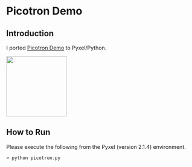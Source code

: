 # Picotron Demo

## Introduction

I ported [Picotron Demo](https://twitter.com/euphoria6611/status/1810718359035773350) to Pyxel/Python. 

<img src="https://github.com/jay-kumogata/FractalArts/blob/main/pyxel/picotron/screenshots/picotron01.gif" width="160" />

## How to Run

Please execute the following from the Pyxel (version 2.1.4) environment.

	> python picotron.py
